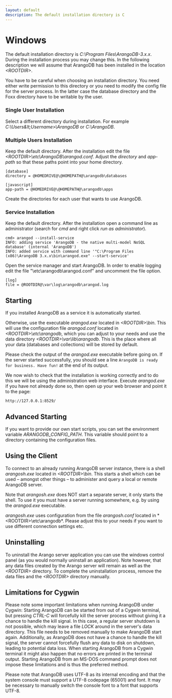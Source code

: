 ```yaml
---
layout: default
description: The default installation directory is C
---
```

Windows
=======

The default installation directory is *C:\Program Files\ArangoDB-3.x.x*. During the
installation process you may change this. In the following description we will assume
that ArangoDB has been installed in the location *&lt;ROOTDIR&gt;*.

You have to be careful when choosing an installation directory. You need either
write permission to this directory or you need to modify the config file for the
server process. In the latter case the database directory and the Foxx directory
have to be writable by the user.

### Single User Installation

Select a different directory during installation. For example
*C:\Users\&lt;Username&gt;\ArangoDB* or *C:\ArangoDB*.

### Multiple Users Installation

Keep the default directory. After the installation edit the file
*&lt;ROOTDIR&gt;\etc\ArangoDB\arangod.conf*. Adjust the *directory*
and *app-path* so that these paths point into your home directory.

    [database]
    directory = @HOMEDRIVE@\@HOMEPATH@\arangodb\databases

    [javascript]
    app-path = @HOMEDRIVE@\@HOMEPATH@\arangodb\apps

Create the directories for each user that wants to use ArangoDB.

### Service Installation

Keep the default directory. After the installation open a command line
as administrator (search for *cmd* and right click *run as
administrator*).

    cmd> arangod --install-service
    INFO: adding service 'ArangoDB - the native multi-model NoSQL database' (internal 'ArangoDB')
    INFO: added service with command line '"C:\Program Files (x86)\ArangoDB 3.x.x\bin\arangod.exe" --start-service'

Open the service manager and start ArangoDB. In order to enable logging
edit the file "<ROOTDIR>\etc\arangodb\arangod.conf" and uncomment the file
option.

    [log]
    file = @ROOTDIR@\var\log\arangodb\arangod.log


Starting
--------

If you installed ArangoDB as a service it is automatically started.

Otherwise, use the executable *arangod.exe* located in
*&lt;ROOTDIR&gt;\bin*. This will use the configuration file *arangod.conf*
located in *&lt;ROOTDIR&gt;\etc\arangodb*, which you can adjust to your needs
and use the data directory *&lt;ROOTDIR&gt;\var\lib\arangodb*. This is the place
where all your data (databases and collections) will be stored by default.

Please check the output of the *arangod.exe* executable before going on. If the
server started successfully, you should see a line `ArangoDB is ready for
business. Have fun!` at the end of its output.

We now wish to check that the installation is working correctly and to do this
we will be using the administration web interface. Execute *arangod.exe* if you
have not already done so, then open up your web browser and point it to the
page: 

    http://127.0.0.1:8529/

Advanced Starting
-----------------

If you want to provide our own start scripts, you can set the environment
variable *ARANGODB_CONFIG_PATH*. This variable should point to a directory
containing the configuration files.

Using the Client
----------------

To connect to an already running ArangoDB server instance, there is a shell
*arangosh.exe* located in *&lt;ROOTDIR&gt;\bin*. This starts a shell which can be
used – amongst other things – to administer and query a local or remote
ArangoDB server.

Note that *arangosh.exe* does NOT start a separate server, it only starts the
shell.  To use it you must have a server running somewhere, e.g. by using
the *arangod.exe* executable.

*arangosh.exe* uses configuration from the file *arangosh.conf* located in
*&lt;ROOTDIR&gt;\etc\arangodb\*. Please adjust this to your needs if you want to
use different connection settings etc.

Uninstalling
------------

To uninstall the Arango server application you can use the windows control panel
(as you would normally uninstall an application). Note however, that any data
files created by the Arango server will remain as well as the *&lt;ROOTDIR&gt;*
directory.  To complete the uninstallation process, remove the data files and
the *&lt;ROOTDIR&gt;* directory manually.

Limitations for Cygwin
----------------------

Please note some important limitations when running ArangoDB under Cygwin:
Starting ArangoDB can be started from out of a Cygwin terminal, but pressing
*CTRL-C* will forcefully kill the server process without giving it a chance to
handle the kill signal. In this case, a regular server shutdown is not possible,
which may leave a file *LOCK* around in the server's data directory.  This file
needs to be removed manually to make ArangoDB start again.  Additionally, as
ArangoDB does not have a chance to handle the kill signal, the server cannot
forcefully flush any data to disk on shutdown, leading to potential data loss.
When starting ArangoDB from a Cygwin terminal it might also happen that no
errors are printed in the terminal output.  Starting ArangoDB from an MS-DOS
command prompt does not impose these limitations and is thus the preferred
method.

Please note that ArangoDB uses UTF-8 as its internal encoding and that the
system console must support a UTF-8 codepage (65001) and font. It may be
necessary to manually switch the console font to a font that supports UTF-8.
